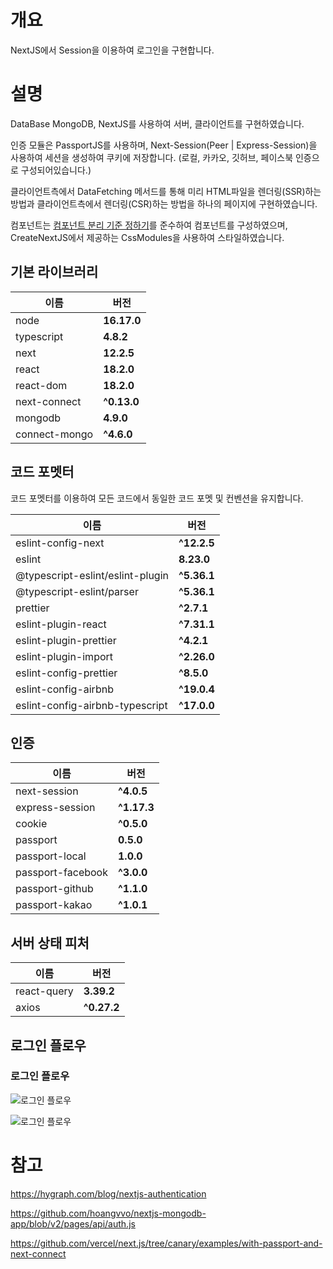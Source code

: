 # 개요

NextJS에서 Session을 이용하여 로그인을 구현합니다.

# 설명

DataBase MongoDB, NextJS를 사용하여 서버, 클라이언트를 구현하였습니다.

인증 모듈은 PassportJS를 사용하며, Next-Session(Peer | Express-Session)을 사용하여 세션을 생성하여 쿠키에 저장합니다. (로컬, 카카오, 깃허브, 페이스북 인증으로 구성되어있습니다.)

클라이언트측에서 DataFetching 메서드를 통해 미리 HTML파일을 렌더링(SSR)하는 방법과 클라이언트측에서 렌더링(CSR)하는 방법을 하나의 페이지에 구현하였습니다.

컴포넌트는 [컴포넌트 분리 기준 정하기](https://tilog.io/MINJE-98/72)를 준수하여 컴포넌트를 구성하였으며, CreateNextJS에서 제공하는 CssModules을 사용하여 스타일하였습니다.

## 기본 라이브러리

| 이름          | 버전        |
| ------------- | ----------- |
| node          | **16.17.0** |
| typescript    | **4.8.2**   |
| next          | **12.2.5**  |
| react         | **18.2.0**  |
| react-dom     | **18.2.0**  |
| next-connect  | **^0.13.0** |
| mongodb       | **4.9.0**   |
| connect-mongo | **^4.6.0**  |

## 코드 포멧터

코드 포멧터를 이용하여 모든 코드에서 동일한 코드 포멧 및 컨벤션을 유지합니다.

| 이름                             | 버전        |
| -------------------------------- | ----------- |
| eslint-config-next               | **^12.2.5** |
| eslint                           | **8.23.0**  |
| @typescript-eslint/eslint-plugin | **^5.36.1** |
| @typescript-eslint/parser        | **^5.36.1** |
| prettier                         | **^2.7.1**  |
| eslint-plugin-react              | **^7.31.1** |
| eslint-plugin-prettier           | **^4.2.1**  |
| eslint-plugin-import             | **^2.26.0** |
| eslint-config-prettier           | **^8.5.0**  |
| eslint-config-airbnb             | **^19.0.4** |
| eslint-config-airbnb-typescript  | **^17.0.0** |

## 인증

| 이름              | 버전        |
| ----------------- | ----------- |
| next-session      | **^4.0.5**  |
| express-session   | **^1.17.3** |
| cookie            | **^0.5.0**  |
| passport          | **0.5.0**   |
| passport-local    | **1.0.0**   |
| passport-facebook | **^3.0.0**  |
| passport-github   | **^1.1.0**  |
| passport-kakao    | **^1.0.1**  |

## 서버 상태 피처

| 이름        | 버전        |
| ----------- | ----------- |
| react-query | **3.39.2**  |
| axios       | **^0.27.2** |

## 로그인 플로우

### 로그인 플로우

![로그인 플로우](https://login-template-one.vercel.app/_next/image?url=%2F_next%2Fstatic%2Fmedia%2Floginflow1.0893af26.png&w=1200&q=75)

![로그인 플로우](https://login-template-one.vercel.app/_next/image?url=%2F_next%2Fstatic%2Fmedia%2Floginflow2.661351cf.png&w=1080&q=75)

# 참고

https://hygraph.com/blog/nextjs-authentication

https://github.com/hoangvvo/nextjs-mongodb-app/blob/v2/pages/api/auth.js

https://github.com/vercel/next.js/tree/canary/examples/with-passport-and-next-connect

